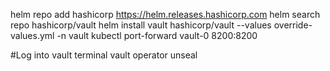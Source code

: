 helm repo add hashicorp https://helm.releases.hashicorp.com
helm search repo hashicorp/vault
helm install vault hashicorp/vault --values override-values.yml -n vault
kubectl port-forward vault-0 8200:8200

#Log into vault terminal
vault operator unseal